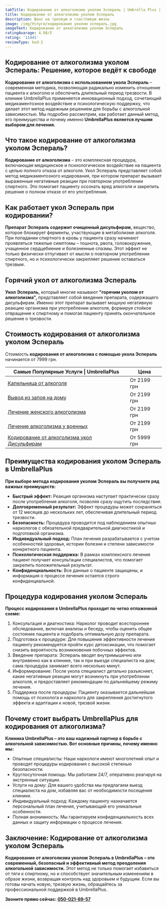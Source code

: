 ```yaml
---
tabTitle: Кодирование от алкоголизма уколом Эспераль | Umbrella Plus | От 7999 грн
title: Кодирование от алкоголизма уколом Эспераль
description: Шанс на трезвую и счастливую жизнь
image: /img/Услуги/кодирование уколом эспераль.jpg
imageText: Кодирование от алкоголизма уколом Эспераль
ratingAvarage: 4.98/5
rating: '11441'
reviewType: kod-2
---
```


## Кодирование от алкоголизма уколом Эспераль: Решение, которое ведёт к свободе

**Кодирование от алкоголизма с использованием укола Эспераль** – современная методика, позволяющая радикально изменить отношение пациента к алкоголю и обеспечить длительный период трезвости. В клинике UmbrellaPlus применяется инновационный подход, сочетающий медикаментозное воздействие и психологическую поддержку, что делает этот метод надежным решением для борьбы с алкогольной зависимостью. Мы подробно рассмотрим, как работает данный метод, его преимущества и почему именно **UmbrellaPlus является лучшим выбором для лечения.**

## Что такое кодирование от алкоголизма уколом Эспераль?

**Кодирование от алкоголизма** – это комплексная процедура, включающая медицинское и психологическое воздействие на пациента с целью полного отказа от алкоголя. Укол Эспераль представляет собой метод медикаментозного кодирования, при котором препарат вызывает выраженные негативные реакции при повторном употреблении спиртного. Это помогает пациенту осознать вред алкоголя и закрепить решение о полном отказе от его употребления.

## Как работает укол Эспераль при кодировании?

**Препарат Эспераль содержит очищенный дисульфирам,** вещество, которое блокирует ферменты, участвующие в метаболизме алкоголя. При попадании спиртного в кровь у пациента сразу начинают проявляться тяжелые симптомы – тошнота, рвота, головокружение, учащенное сердцебиение и болезненные спазмы. Этот эффект не только физически отпугивает от мысли о повторном употреблении спиртного, но и психологически закрепляет решение оставаться трезвым.

## Горячий укол от алкоголизма Эспераль

**Укол Эспераль,** который многие называют **"горячим уколом от алкоголизма",** представляет собой введение препарата, содержащего дисульфирам. Именно этот препарат вызывает мощную негативную реакцию организма при употреблении алкоголя, формируя стойкое отвращение к спиртному и помогая пациенту принять окончательное решение о трезвости.

## Стоимость кодирования от алкоголизма уколом Эспераль

Стоимость **кодирования от алкоголизма с помощью укола Эспераль** начинается от 7999 грн.

| Самые Популярные Услуги \| UmbrellaPlus                                                       | Цена        |
| --------------------------------------------------------------------------------------------- | ----------- |
| [Капельница от алкоголя](kapelnica-ot-alkogolia-UmbrellaPlus)                                 | От 2199 грн |
| [Вывод из запоя на дому](Vivod-iz-zapoia-na-domy-UmbrellaPlus)                                | От 2199 грн |
| [Лечение женского алкоголизма](lechenie-jenskogo-alkogolizma-umbrellaplus)                    | От 2199 грн |
| [Лечение алкоголизма у военных](lechenie-alk-y-voenih)                                        | От 2199 грн |
| [Кодирование от алкоголизма укол Дисульфирам](kodirovka-ot-alkogolia-disulfiram-umbrellaplus) | От 5999 грн |

## Преимущества кодирования уколом Эспераль в UmbrellaPlus

**При выборе метода кодирования уколом Эспераль вы получаете ряд важных преимуществ:**

* **Быстрый эффект:** Реакция организма наступает практически сразу после употребления алкоголя, позволяя сразу ощутить последствия.
* **Долговременный результат:** Эффект процедуры может сохраняться от 12 месяцев до нескольких лет, обеспечивая длительный период трезвости.
* **Безопасность:** Процедура проводится под наблюдением опытных наркологов с обязательной предварительной диагностикой и подготовкой организма.
* **Индивидуальный подход:** План лечения разрабатывается с учетом особенностей здоровья, истории болезни и степени зависимости конкретного пациента.
* **Психологическая поддержка:** В рамках комплексного лечения пациент получает консультации специалистов, что помогает закрепить положительный результат.
* **Конфиденциальность:** Все данные о пациенте защищены, и информация о процессе лечения остается строго конфиденциальной.

## Процедура кодирования уколом Эспераль

**Процесс кодирования в UmbrellaPlus проходит по четко отлаженной схеме:**

1. Консультация и диагностика: Нарколог проводит всестороннее обследование, включая анализы и беседу, чтобы оценить общее состояние пациента и подобрать оптимальную дозу препарата.
2. Подготовка к процедуре: Для повышения эффективности лечения пациенту рекомендуется пройти курс детоксикации, что помогает снизить вероятность возникновения побочных эффектов.
3. Введение препарата: Эспераль вводят внутримышечно или внутривенно как в клинике, так и при выезде специалиста на дом; сама процедура занимает всего несколько минут.
4. Информирование: После укола специалист детально разъясняет, какие негативные реакции могут возникнуть при употреблении алкоголя, и предоставляет рекомендации по дальнейшему режиму лечения.
5. Поддержка после процедуры: Пациенту оказывается дальнейшая помощь от психолога и нарколога для закрепления достигнутого эффекта и адаптации к новой, трезвой жизни.

## Почему стоит выбрать UmbrellaPlus для кодирования от алкоголизма?

**Клиника UmbrellaPlus – это ваш надежный партнер в борьбе с алкогольной зависимостью. Вот основные причины, почему именно мы:**

* Опытные специалисты: Наши наркологи имеют многолетний опыт и проводят процедуры кодирования с высокой степенью безопасности.
* Круглосуточная помощь: Мы работаем 24/7, оперативно реагируя на экстренные ситуации.
* Услуги на дому: Для вашего удобства мы предлагаем выезд специалиста на дом, избавляя вас от необходимости посещения клиники.
* Индивидуальный подход: Каждому пациенту назначается персональный план лечения, учитывающий его уникальные особенности.
* Полная анонимность: Мы гарантируем конфиденциальность всех данных и защиту информации о процессе лечения.

## Заключение: Кодирование от алкоголизма уколом Эспераль

**Кодирование от алкоголизма уколом Эспераль в UmbrellaPlus – это современный, безопасный и эффективный метод преодоления алкогольной зависимости.** Этот метод не только помогает избавиться от тяги к спиртному, но и способствует значительным изменениям в образе жизни, возвращая контроль над здоровьем и будущим. Если вы готовы начать новую, трезвую жизнь, обращайтесь за профессиональной поддержкой в UmbrellaPlus.

**Звоните прямо сейчас: [050-021-69-57](tel:0500216957)**
